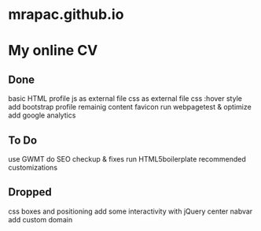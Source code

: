 # mrapac.github.io


My online CV
============


Done
----
basic HTML profile
js as external file
css as external file
css :hover style
add bootstrap 
profile remainig content
favicon 
run webpagetest & optimize 
add google analytics

To Do
-----
use GWMT
do SEO checkup & fixes 
run HTML5boilerplate recommended customizations


Dropped
-------
css boxes and positioning 
add some interactivity with jQuery 
center nabvar
add custom domain
